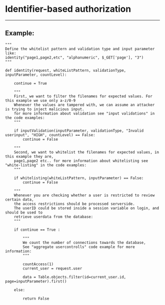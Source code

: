 # Identifier-based authorization
-------

## Example:


    """
    Define the whitelist pattern and validation type and input parameter like:
    identity("page1,page2,etc", "alphanumeric", $_GET['page'], "3")
    """

    def identity(request, whiteListPattern, validationType, inputParameter, countLevel):

    	continue = True

    	"""
    	First, we want to filter the filenames for expected values. For this example we use only a-z/0-9
    	Whenever the values are tampered with, we can assume an attacker is trying to inject malicious input.
    	for more information about validation see "input validations" in the code examples:
    	"""

    	if inputValidation(inputParameter, validationType, "Invalid userinput", "HIGH", countLevel) == False:
            continue = False

    	"""
    	Second, we want to whitelist the filenames for expected values, in this example they are,
    	page1,page2 etc.. for more information about whitelisting see "white-listing" in the code examples:
    	"""

    	if whitelisting(whiteListPattern, inputParameter) == False:
            continue = False

    	"""
    	Whenever you are checking whether a user is restricted to review certain data,
    	the access restrictions should be processed serverside.
    	The userID could be stored inside a session variable on login, and should be used to
    	retrieve userdata from the database:
    	"""
    	
        if continue == True : 

    		"""
    		We count the number of connections towards the database,
    		See "aggregate usercontrolls" code example for more information:
    		"""

            countAccess(1)
            current_user = request.user

            data = Table.objects.filter(id=current_user.id, page=inputParameter).first()

        else: 

            return False
